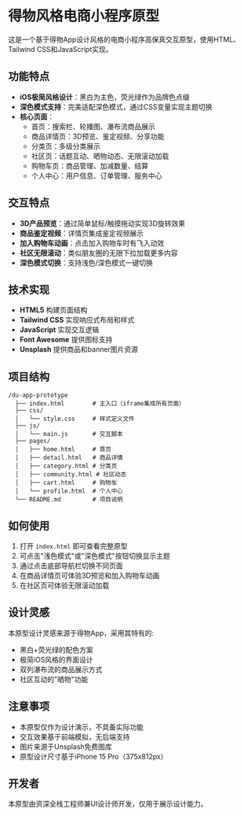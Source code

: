 # 得物风格电商小程序原型

这是一个基于得物App设计风格的电商小程序高保真交互原型，使用HTML、Tailwind CSS和JavaScript实现。

## 功能特点

- **iOS极简风格设计**：黑白为主色，荧光绿作为品牌色点缀
- **深色模式支持**：完美适配深色模式，通过CSS变量实现主题切换
- **核心页面**：
  - 首页：搜索栏、轮播图、瀑布流商品展示
  - 商品详情页：3D预览、鉴定视频、分享功能
  - 分类页：多级分类展示
  - 社区页：话题互动、晒物动态、无限滚动加载
  - 购物车页：商品管理、加减数量、结算
  - 个人中心：用户信息、订单管理、服务中心

## 交互特点

- **3D产品预览**：通过简单鼠标/触摸拖动实现3D旋转效果
- **商品鉴定视频**：详情页集成鉴定视频展示
- **加入购物车动画**：点击加入购物车时有飞入动效
- **社区无限滚动**：类似朋友圈的无限下拉加载更多内容
- **深色模式切换**：支持浅色/深色模式一键切换

## 技术实现

- **HTML5** 构建页面结构
- **Tailwind CSS** 实现响应式布局和样式
- **JavaScript** 实现交互逻辑
- **Font Awesome** 提供图标支持
- **Unsplash** 提供商品和banner图片资源

## 项目结构

```
/du-app-prototype
  ├── index.html        # 主入口（iframe集成所有页面）
  ├── css/
  │   └── style.css     # 样式定义文件
  ├── js/
  │   └── main.js       # 交互脚本
  ├── pages/
  │   ├── home.html     # 首页
  │   ├── detail.html   # 商品详情
  │   ├── category.html # 分类页
  │   ├── community.html # 社区动态
  │   ├── cart.html     # 购物车
  │   └── profile.html  # 个人中心
  └── README.md         # 项目说明
```

## 如何使用

1. 打开 `index.html` 即可查看完整原型
2. 可点击"浅色模式"或"深色模式"按钮切换显示主题
3. 通过点击底部导航栏切换不同页面
4. 在商品详情页可体验3D预览和加入购物车动画
5. 在社区页可体验无限滚动加载

## 设计灵感

本原型设计灵感来源于得物App，采用其特有的:
- 黑白+荧光绿的配色方案
- 极简iOS风格的界面设计
- 双列瀑布流的商品展示方式
- 社区互动的"晒物"功能

## 注意事项

- 本原型仅作为设计演示，不具备实际功能
- 交互效果基于前端模拟，无后端支持
- 图片来源于Unsplash免费图库
- 原型设计尺寸基于iPhone 15 Pro（375x812px）

## 开发者

本原型由资深全栈工程师兼UI设计师开发，仅用于展示设计能力。 
